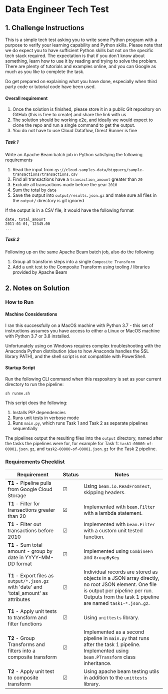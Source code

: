 # Data Engineer Tech Test

## 1. Challenge Instructions
This is a simple tech test asking you to write some Python program with a purpose to verify your learning capability and Python skills.
Please note that we do expect you to have sufficient Python skills but not on the specific tech stack required. The expectation
is that if you don't know about something, learn how to use it by reading and trying to solve the problem. There are
plenty of tutorials and examples online, and you can Google as much as you like to complete the task.

Do get prepared on explaining what you have done, especially when third party code or tutorial code have been used.

#### Overall requirement
1. Once the solution is finished, please store it in a public Git repository on GitHub (this is free to create) and share the link with us
1. The solution should be working e2e, and ideally we would expect to clone the repo and run a single command to get the output.
1. You do not have to use Cloud Dataflow, Direct Runner is fine

##### Task 1
Write an Apache Beam batch job in Python satisfying the following requirements
1. Read the input from `gs://cloud-samples-data/bigquery/sample-transactions/transactions.csv`
2. Find all transactions have a `transaction_amount` greater than `20`
3. Exclude all transactions made before the year `2010`
4. Sum the total by `date`
5. Save the output into `output/results.json.gz` and make sure all files in the `output/` directory is git ignored

If the output is in a CSV file, it would have the following format
```
date, total_amount
2011-01-01, 12345.00
...
```

##### Task 2
Following up on the same Apache Beam batch job, also do the following
1. Group all transform steps into a single `Composite Transform`
1. Add a unit test to the Composite Transform using tooling / libraries provided by Apache Beam


## 2. Notes on Solution
### How to Run
#### Machine Considerations
I ran this successfully on a MacOS machine with Python 3.7 - this set of instructions assumes you have access to either a Linux or MacOS machine with Python 3.7 or 3.8 installed.

Unfortunately using on Windows requires complex troubleshooting with the Anaconda Python distribution (due to how Anaconda handles the SSL library PATH), and the shell script is not compatible with PowerShell.

#### Startup Script
Run the following CLI command when this respository is set as your current directory to run the pipeline:
```shell
sh runme.sh
```

This script does the following:
1. Installs PIP dependencies
2. Runs unit tests in verbose mode
3. Runs `main.py`, which runs Task 1 and Task 2 as separate pipelines sequentially

The pipelines output the resulting files into the `output` directory, named after the tasks the pipelines were for, for example for Task 1:
`task1-00000-of-00001.json.gz`, and `task2-00000-of-00001.json.gz` for the Task 2 pipeline.

### Requirements Checklist
| Requirement | Status | Notes | 
| --- | --- | --- |
| **T1** - Pipeline pulls from Google Cloud Storage | &#9745; | Using `beam.io.ReadFromText`, skipping headers. |
| **T1** - Filter for transactions greater than 20 | &#9745; | Implemented with `beam.Filter` with a lambda statement. |
| **T1** - Filter out transactions before 2010 | &#9745; | Implemented with `beam.Filter` with a custom unit tested function. |
| **T1** - Sum total amount - group by date in YYYY-MM-DD format | &#9745; | Implemented using `CombineFn` and `GroupByKey` |
| **T1** - Export files as `output/*.json.gz` with 'date' and 'total_amount' as attributes | &#9745; | Individual records are stored as objects in a JSON array directly, no root JSON element. One file is output per pipeline per run. Outputs from the task 1 pipeline are named `task1-*.json.gz`. |
| **T1** - Apply unit tests to transform and filter functions | &#9745; | Using `unittests` library. |
| **T2** - Group Transforms and filters into a composite transform | &#9745; | Implemented as a second pipeline in `main.py` that runs after the task 1 pipeline. Implemented using `beam.PTransform` class inheritance. |
| **T2** - Apply unit test to composite transform | &#9745; | Using apache beam testing utils in addition to the `unittests` library. |
